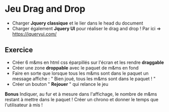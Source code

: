 # Jeu Drag and Drop 

* Charger **Jquery classique** et le lier dans le head du document
* Charger également **Jquery UI** pour réaliser le drag and drop ! Par ici => https://jqueryui.com/

## Exercice 

* Créer 6 m&ms en html css éparpillés sur l'écran et les rendre **draggable**
* Créer une zone **droppable** avec le paquet de m&ms en fond
* Faire en sorte que lorsque tous les m&ms sont dans le paquet un message affiche :
 " Bien joué, tous les m&ms sont dans le paquet ! "
* Créer un bouton " **Rejouer** " qui relance le jeu

**Bonus** Indiquer, au fur et à mesure dans l'affichage, le nombre de m&ms restant à mettre dans le paquet !
          Créer un chrono et donner le temps que l'utilisateur à mis ! 
          
 





